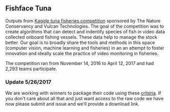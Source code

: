 ## Fishface Tuna
Outputs from [Kaggle tuna fisheries competition](https://www.kaggle.com/c/the-nature-conservancy-fisheries-monitoring) sponsored by The Nature Conservancy and Vulcan Technologies.  The goal of the competition was to create algorithms that can detect and indentify species of fish in video data collected onboard fishing vessels. These data help to manage the stock better.  Our goal is to broadly share the tools and methods in this space (computer vision, machine learning and fisheries) in an an attempt to foster innovation and ideally scale the practice of video monitoring in fisheries.

The competition ran from November 14, 2016 to April 12, 2017 and had 2,293 teams participate.

### Update 5/26/2017
We are working with winners to package their code using these [criteria](../kaggle_to_production.md). If you don't care about all that and just want access to the raw code we have now please submit and issue and we'll provide a download link.

